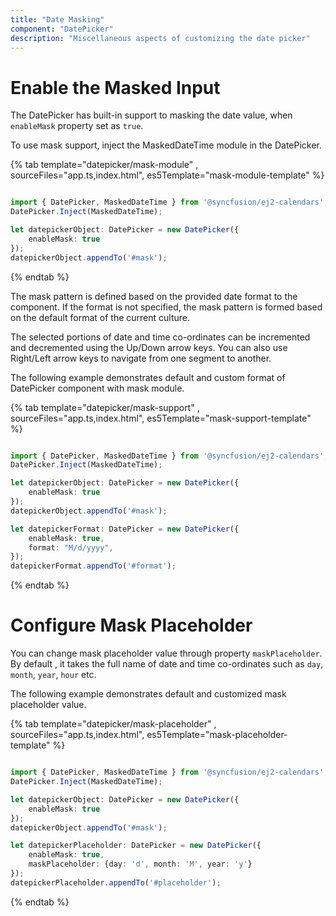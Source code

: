 ```yaml
---
title: "Date Masking"
component: "DatePicker"
description: "Miscellaneous aspects of customizing the date picker"
---
```


# Enable the Masked Input

The DatePicker has built-in support to masking the date value, when `enableMask` property set as `true`.

To use mask support, inject the MaskedDateTime module in the DatePicker.

{% tab template="datepicker/mask-module" , sourceFiles="app.ts,index.html",
es5Template="mask-module-template" %}

```typescript

import { DatePicker, MaskedDateTime } from '@syncfusion/ej2-calendars';
DatePicker.Inject(MaskedDateTime);

let datepickerObject: DatePicker = new DatePicker({
    enableMask: true
});
datepickerObject.appendTo('#mask');
```

{% endtab %}

The mask pattern is defined based on the provided date format to the component. If the format is not specified, the mask pattern is formed based on the default format of the current culture.

The selected portions of date and time co-ordinates  can  be incremented and decremented using the Up/Down arrow keys. You can also use Right/Left arrow keys to navigate from one segment to another.

The following example demonstrates default and custom format of DatePicker component with mask module.

{% tab template="datepicker/mask-support" , sourceFiles="app.ts,index.html",
es5Template="mask-support-template" %}

```typescript

import { DatePicker, MaskedDateTime } from '@syncfusion/ej2-calendars';
DatePicker.Inject(MaskedDateTime);

let datepickerObject: DatePicker = new DatePicker({
    enableMask: true
});
datepickerObject.appendTo('#mask');

let datepickerFormat: DatePicker = new DatePicker({
    enableMask: true,
    format: "M/d/yyyy",
});
datepickerFormat.appendTo('#format');
```

{% endtab %}

# Configure Mask Placeholder

You can change mask placeholder value through property `maskPlaceholder`. By default , it takes the full name of date and time co-ordinates such as `day`, `month`, `year`, `hour` etc.

The following example demonstrates default and customized mask placeholder value.

{% tab template="datepicker/mask-placeholder" , sourceFiles="app.ts,index.html",
es5Template="mask-placeholder-template" %}

```typescript

import { DatePicker, MaskedDateTime } from '@syncfusion/ej2-calendars';
DatePicker.Inject(MaskedDateTime);

let datepickerObject: DatePicker = new DatePicker({
    enableMask: true
});
datepickerObject.appendTo('#mask');

let datepickerPlaceholder: DatePicker = new DatePicker({
    enableMask: true,
    maskPlaceholder: {day: 'd', month: 'M', year: 'y'}
});
datepickerPlaceholder.appendTo('#placeholder');
```

{% endtab %}
